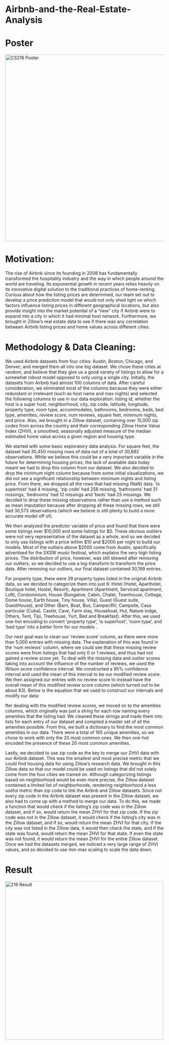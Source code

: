 # Airbnb-and-the-Real-Estate-Analysis

# Poster
<img width="592" alt="CS216 Poster" src="https://user-images.githubusercontent.com/46532194/64574848-09a94780-d33f-11e9-8126-3c4fff95e250.png">

# Motivation:
The rise of Airbnb since its founding in 2008 has fundamentally transformed the hospitality industry and the way in which people around the world are traveling. Its exponential growth in recent years relies heavily on its innovative digital solution to the traditional practices of home-renting. Curious about how the listing prices are determined, our team set out to develop a price prediction model that would not only shed light on which factors influence listing prices in different geographical locations, but also provide insight into the market potential of a “new” city if Airbnb were to expand into a city in which it had minimal host network. Furthermore, we brought in Zillow’s real estate data to see if there was any correlation between Airbnb listing prices and home values across different cities.

# Methodology & Data Cleaning:
We used Airbnb datasets from four cities: Austin, Boston, Chicago, and Denver; and merged them all into one big dataset. We chose these cities at random, and believe that they give us a good variety of listings to allow for a somewhat robust model opposed to only using a single city. Initially, the datasets from Airbnb had almost 100 columns of data. After careful consideration, we eliminated most of the columns because they were either redundant or irrelevant (such as host name and max nights) and selected the following columns to use in our data exploration: listing id, whether the host is a super host, neighborhood, city, zip code, latitude, longitude, property type, room type, accommodates, bathrooms, bedrooms, beds, bed type, amenities, review score, num reviews, square feet, minimum nights, and price.  Also, we brought in a Zillow dataset, containing over 15,000 zip codes from across the country and their corresponding Zillow Home Value Index (ZHVI), a smoothed, seasonally adjusted measure of the median estimated home value across a given region and housing type. 

We started with some basic exploratory data analysis. For square feet, the dataset had 30,450 missing rows of data out of a total of 30,892 observations. While we believe this could be a very important variable in the future for determining housing prices, the lack of available data today meant we had to drop this column from our dataset. We also decided to drop the minimum night column because from some initial visualizations, we did not see a significant relationship between minimum nights and listing price. From there, we dropped all the rows that had missing (NaN) data. ‘Is superhost’ had 4 missing, ‘zip code’ had 258 missing, ‘bathrooms’ had 31 missings, ‘bedrooms’ had 12 missings and ‘beds’ had 25 missings. We decided to drop these missing observations rather than use a method such as mean imputation because after dropping all these missing rows, we still had 30,573 observations (which we believe is still plenty to build a more accurate model off of). 

We then analyzed the predictor variable of price and found that there were some listings over $10,000 and some listings for $0. These obvious outliers were not very representative of the dataset as a whole, and so we decided to only use listings with a price within $10 and $2000 per night to build our models. Most of the outliers above $2000 come from Austin, specifically advertised for the SXSW music festival, which explains the very high listing prices.  The distribution of price, however, was still skewed after removing our outliers, so we decided to use a log-transform to transform the price data. After removing our outliers, our final dataset contained 30,199 entries.

For property type, there were 39 property types listed in the original Airbnb data, so we decided to categorize them into just 6: Hotel (Hotel, Aparthotel, Boutique hotel, Hostel, Resort), Apartment (Apartment, Serviced apartment, Loft), Condominium, House (Bungalow, Cabin, Chalet, Townhouse, Cottage, Dome house, Earth house, Tiny house, Villa), Guest (Guest suite, GuestHouse), and Other (Barn, Boat, Bus, Camper/RV, Campsite, Casa particular (Cuba), Castle, Cave, Farm stay, Houseboat, Hut, Nature lodge, Others, Tent, Tipi, Treehouse, Yurt, Bed and Breakfast). After this, we used one-hot encoding to convert ‘property type’, ‘is superhost’, ‘room type’,  and ‘bed type’ into a better form for our models .

Our next goal was to clean our ‘review score’ column, as there were more than 5,000 entries with missing data. The explanation of this was found in the ‘num reviews’ column, where we could see that these missing review scores were from listings that had only 0 or 1 reviews, and thus had not gained a review score yet. To deal with the missing data and outlier scores taking into account the influence of the number of reviews, we used the Wilson score confidence interval. We constructed a 95% confidence interval and used the mean of this interval to be our modified review score. We then assigned our entries with no review score to instead have the overall mean of this modified review score column (which turned out to be about 83). Below is the equation that we used to construct our intervals and modify our data:

fter dealing with the modified review scores, we moved on to the amenities columns, which originally was just a string for each row naming every amenities that the listing had. We cleaned these strings and made them into lists for each entry of our dataset and compiled a master set of all the amenities possible. From this, we built a dictionary to find the most common amenities in our data. There were a total of 195 unique amenities, so we chose to work with only the 20 most common ones. We then one-hot encoded the presence of these 20 most common amenities.

Lastly, we decided to use zip code as the key to merge our ZHVI data with our Airbnb dataset. This was the smallest and most precise metric that we could find housing data for using Zillow’s research data. We brought in this Zillow data so that our model could be used on listings that did not solely come from the four cities we trained on. Although categorizing listings based on neighborhood would be even more precise, the Zillow dataset contained a limited list of neighborhoods, rendering neighborhood a less useful metric than zip code to link the Airbnb and Zillow datasets. Since not every zip code in the Airbnb dataset was present in the Zillow dataset, we also had to come up with a method to merge our data. To do this, we made a function that would check if the listing’s zip code was in the Zillow dataset, and if so, would return the mean ZHVI for that zip code. If the zip code was not in the Zillow dataset, it would check if the listing’s city was in the Zillow dataset, and if so, would return the mean ZHVI for that city. If the city was not listed in the Zillow data, it would then check the state, and if the state was found, would return the mean ZHVI for that state. If even the state was not found, it would return the mean ZHVI for the entire Zillow dataset. Once we had the datasets merged, we noticed a very large range of ZHVI values, and so decided to use min-max scaling to scale the data down.

# Result
<img width="502" alt="216 Result" src="https://user-images.githubusercontent.com/46532194/64574852-0c0ba180-d33f-11e9-9679-252fad7e9337.png">

